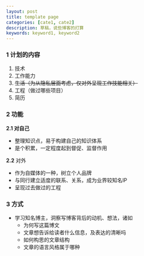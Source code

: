 ```yaml
---
layout: post
title: template page
categories: [cate1, cate2]
description: 草稿，说些博客的打算
keywords: keyword1, keyword2
---
```




### 1 计划的内容

1. 技术
2. 工作能力
3. ~~生活（为从隐私层面考虑，仅对外呈现工作技能相关）~~
4. 工程（做过哪些项目）
5. 简历

### 2 功能

**2.1 对自己**

* 整理知识点，易于构建自己的知识体系
* 是个积累，一定程度起到督促、监督作用

**2.2** 对外

* 作为自媒体的一种，树立个人品牌
* 与同行建立适度的联系、关系，成为业界较知名IP
* 呈现过去做过的工程

### 3 方式

* 学习知名博主，洞察写博客背后的动机、想法，诸如
  * 为何写这篇博文
  * 文章想告诉给读者什么信息，及表达的清晰吗
  * 如何构思的文章结构
  * 文章的语言风格属于哪种

[^为从隐私层面考虑，博客仅对外呈现工作技能相关，个人习惯不在此呈现]: 不要过多暴露自己。